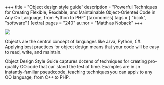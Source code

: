 +++
title = "Object design style guide"
description = "Powerful Techniques for Creating Flexible, Readable, and Maintainable Object-Oriented Code in Any Oo Language, from Python to PHP"
[taxonomies]
tags = [ "book", "software" ]
[extra]
pages = "240"
author = "Matthias Noback"
+++

<a target="_blank"  href="https://www.amazon.de/gp/product/1617296856/ref=as_li_tl?ie=UTF8&camp=1638&creative=6742&creativeASIN=1617296856&linkCode=as2&tag=chemaclass-21&linkId=9ddbf59a5946ae965c8e34290e19fe16">
    <img border="0" src="https://images-na.ssl-images-amazon.com/images/I/41gb4dgVhhL._SX397_BO1,204,203,200_.jpg" >
</a>

<!-- more -->

Objects are the central concept of languages like Java, Python, C#. Applying best practices for object design means that
your code will be easy to read, write, and maintain.

Object Design Style Guide captures dozens of techniques for creating pro-quality OO code that can stand the test of
time. Examples are in an instantly-familiar pseudocode, teaching techniques you can apply to any OO language, from C++
to PHP.
